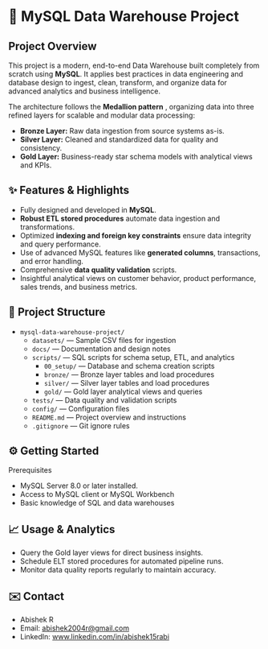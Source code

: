 # 🚀 MySQL Data Warehouse Project

## Project Overview

This project is a modern, end-to-end Data Warehouse built completely from scratch using **MySQL**. It applies best practices in data engineering and database design to ingest, clean, transform, and organize data for advanced analytics and business intelligence.

The architecture follows the **Medallion pattern** , organizing data into three refined layers for scalable and modular data processing:

* **Bronze Layer:** Raw data ingestion from source systems as-is.
* **Silver Layer:** Cleaned and standardized data for quality and consistency.
* **Gold Layer:** Business-ready star schema models with analytical views and KPIs.

## ✨ Features & Highlights

* Fully designed and developed in **MySQL**.
* **Robust ETL stored procedures** automate data ingestion and transformations.
* Optimized **indexing and foreign key constraints** ensure data integrity and query performance.
* Use of advanced MySQL features like **generated columns**, transactions, and error handling.
* Comprehensive **data quality validation** scripts.
* Insightful analytical views on customer behavior, product performance, sales trends, and business metrics.

## 📁 Project Structure

- `mysql-data-warehouse-project/`
  - `datasets/` — Sample CSV files for ingestion
  - `docs/` — Documentation and design notes
  - `scripts/` — SQL scripts for schema setup, ETL, and analytics
    - `00_setup/` — Database and schema creation scripts
    - `bronze/` — Bronze layer tables and load procedures
    - `silver/` — Silver layer tables and load procedures
    - `gold/` — Gold layer analytical views and queries
  - `tests/` — Data quality and validation scripts
  - `config/` — Configuration files
  - `README.md` — Project overview and instructions
  - `.gitignore` — Git ignore rules



## ⚙️ Getting Started

Prerequisites

* MySQL Server 8.0 or later installed.
* Access to MySQL client or MySQL Workbench
* Basic knowledge of SQL and data warehouses

## 📈 Usage & Analytics

* Query the Gold layer views for direct business insights.
* Schedule ELT stored procedures for automated pipeline runs.
* Monitor data quality reports regularly to maintain accuracy.

## ✉️ Contact

* Abishek R
* Email: abishek2004r@gmail.com
* LinkedIn: www.linkedin.com/in/abishek15rabi






